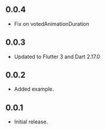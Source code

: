 ## 0.0.4

* Fix on votedAnimationDuration

## 0.0.3

* Updated to Flutter 3 and Dart 2.17.0

## 0.0.2

* Added example.

## 0.0.1

* Initial release.
